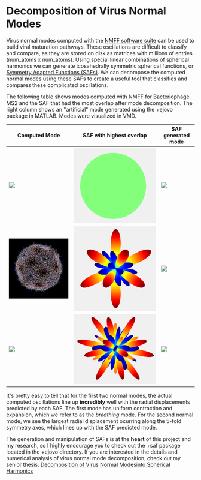 # Decomposition of Virus Normal Modes

Virus normal modes computed with the [NMFF software suite](https://mmtsb.org/software/nmff.html) can be used to build viral maturation pathways. 
These oscillations are difficult to classify and compare, as they are stored on disk as matrices with millions of entries (num_atoms x num_atoms).
Using special linear combinations of spherical harmonics we can generate icosahedrally symmetric spherical functions, or [Symmetry Adapted Functions (SAFs)](https://github.com/ejovo13/viruses/tree/master/%2Bsaf).
We can decompose the computed normal modes using these SAFs to create a useful tool that classifies and compares these complicated oscillations.

The following table shows modes computed with NMFF for Bacteriophage MS2 and the SAF that had the most overlap after mode decomposition. The right column shows an "artificial" mode generated using the +ejovo package in MATLAB. Modes were visualized in VMD.


| Computed Mode | SAF with highest overlap | SAF generated mode |
| ---- | --- | ---- |
| ![](+ejovo/media/2ms2m1-2fold.gif) | ![](+ejovo/media/saf0.png) | ![](+ejovo/media/2ms2SAF0-2fold.gif) | 
| ![](+ejovo/media/2ms2m2-2fold.gif) | ![](+ejovo/media/saf6.png) | ![](+ejovo/media/2ms2SAF62-fold.gif) |
| ![](+ejovo/media/2ms2m5-2fold.gif) | ![](+ejovo/media/saf10.png) | ![](+ejovo/media/2ms2SAF10-2fold.gif) |

It's pretty easy to tell that for the first two normal modes, the actual computed oscillations line up **incredibly** well with the radial displacements predicted by each SAF. The first mode has uniform contraction and expansion, which we refer to as the *breathing* mode. For the second normal mode, we see the largest radial displacement ocurring along the 5-fold symmetry axes, which lines up with the SAF predicted mode.

The generation and manipulation of SAFs is at the **heart** of this project and my research, so I highly encourage you to check out the +saf package located in the +ejovo directory. If you are interested in the details and numerical analysis of virus normal mode decomposition, check out my senior thesis: [Decomposition of Virus Normal Modesinto Spherical Harmonics](+ejovo/media/SIP.pdf)